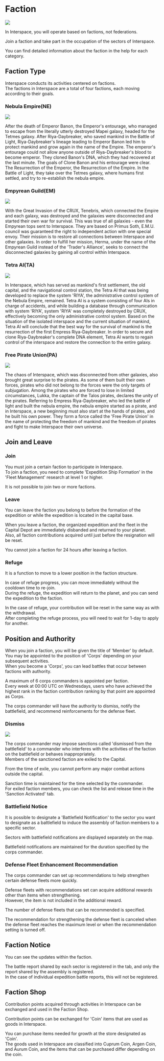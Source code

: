 # Faction
![](https://d3bbxo4nelobc3.cloudfront.net/html/img/help/1705_01.jpg)

In Interspace, you will operate based on factions, not federations.

Join a faction and take part in the occupation of the sectors of Interspace.

You can find detailed information about the faction in the help for each category.


## Faction Type

Interspace conducts its activities centered on factions.<br>
The factions in Interspace are a total of four factions, each moving according to their goals.

### Nebula Empire(NE)																	
![](https://d3bbxo4nelobc3.cloudfront.net/html/img/help/1705_02.jpg)

After the death of Emperor Banon, the Emperor's entourage, who managed to escape from the literally utterly destroyed Mapei galaxy, headed for the Tetmes galaxy. After Riya-Daybreaker, who saved mankind in the Battle of Light, Riya-Daybreaker's lineage leading to Emperor Banon led him to protect mankind and grow again in the name of the Empire. The emperor's entourage could not allow anyone outside of Riya-Daybreaker's blood to become emperor. They cloned Banon's DNA, which they had recovered at the last minute. The goals of Clone Banon and his entourage were clear. The Resurrection of the Emperor, the Resurrection of the Empire. In the Battle of Light, they take over the Tetmes galaxy, where humans first settled, and try to re-establish the nebula empire.																	


### Empyrean Guild(EM)
![](https://d3bbxo4nelobc3.cloudfront.net/html/img/help/1705_03.jpg)
															
With the Great Invasion of the CRUX, Tenebris, which connected the Empire and each galaxy, was destroyed and the galaxies were disconnected and started their own war for survival. This was true of all galaxies - even the Empyrean tops sent to Interspace. They are based on Primus Soth, E.M.U. council was guaranteed the right to independent action with one special envoy. Their mission is to restore all connections between Interspace and other galaxies. In order to fulfill her mission, Herma, under the name of the Empyrean Guild instead of the 'Trader's Alliance', seeks to connect the disconnected galaxies by gaining all control within Interspace.																	


### Tetra AI(TA)																	
![](https://d3bbxo4nelobc3.cloudfront.net/html/img/help/1705_04.jpg)

In Interspace, which has served as mankind's first settlement, the old capital, and the navigational control station, the Tetra AI that was being developed to replace the system 'RIYA', the administrative control system of the Nebula Empire, remained. Tetra AI is a system consisting of four AIs in charge of accidents, and while building a database through communication with system 'RIYA', system 'RIYA' was completely destroyed by CRUX, effectively becoming the only administrative control system. Based on the situation of the isolated interspace and the current situation of mankind, Tetra AI will conclude that the best way for the survival of mankind is the resurrection of the first Empress Riya-Daybreaker. In order to secure and clone Riya-Daybreaker's complete DNA element, Tetra AI wants to regain control of the interspace and restore the connection to the entire galaxy.																	


### Free Pirate Union(PA)		
![](https://d3bbxo4nelobc3.cloudfront.net/html/img/help/1705_05.jpg)
															
The chaos of Interspace, which was disconnected from other galaxies, also brought great surprise to the pirates. As some of them built their own forces, pirates who did not belong to the forces were the only targets of subjugation. Among the pirates who are forced to lose in limited circumstances, Lukka, the captain of the Talos pirates, declares the unity of the pirates. Referring to Empress Riya-Daybreaker, who led the battle of light and built the nebula empire, the nebula empire started as a pirate, and in Interspace, a new beginning must also start at the hands of pirates, and he built his own power. They form a force called the 'Free Pirate Union' in the name of protecting the freedom of mankind and the freedom of pirates and fight to make Interspace their own universe.																	


## Join and Leave

### Join

You must join a certain faction to participate in Interspace.<br>
To join a faction, you need to complete 'Expedition Ship Formation' in the 'Fleet Management' research at level 1 or higher.

It is not possible to join two or more factions.

### Leave

You can leave the faction you belong to before the formation of the expedition or while the expedition is located in the capital base.

When you leave a faction, the organized expedition and the fleet in the Capital Depot are immediately disbanded and returned to your planet.<br>
Also, all faction contributions acquired until just before the resignation will be reset.

You cannot join a faction for 24 hours after leaving a faction.

### Refuge

It is a function to move to a lower position in the faction structure.

In case of refuge progress, you can move immediately without the cooldown time to re-join.<br>
During the refuge, the expedition will return to the planet, and you can send the expedition to the faction.

In the case of refuge, your contribution will be reset in the same way as with the withdrawal.<br>
After completing the refuge process, you will need to wait for 1-day to apply for another. 


## Position and Authority

When you join a faction, you will be given the title of 'Member' by default. You may be appointed to the position of 'Corps' depending on your subsequent activities.<br>
When you become a 'Corps', you can lead battles that occur between factions with authority.

A maximum of 6 corps commanders is appointed per faction.<br>
Every week at 00:00 UTC on Wednesdays, users who have achieved the highest rank in the faction contribution ranking by that point are appointed as Corps.

The corps commander will have the authority to dismiss, notify the battlefield, and recommend reinforcements for the defense fleet.

### Dismiss
![](https://d3bbxo4nelobc3.cloudfront.net/html/img/help/1705_06.jpg)

The corps commander may impose sanctions called 'dismissed from the battlefield' to a commander who interferes with the activities of the faction on the battlefield or behaves inappropriately.<br>
Members of the sanctioned faction are exiled to the Capital.

From the time of exile, you cannot perform any major combat actions outside the capital.

Sanction time is maintained for the time selected by the commander.<br>
For exiled faction members, you can check the list and release time in the 'Sanction Activated' tab.

### Battlefield Notice

It is possible to designate a 'Battlefield Notification' to the sector you want to designate as a battlefield to induce the assembly of faction members to a specific sector.

Sectors with battlefield notifications are displayed separately on the map.

Battlefield notifications are maintained for the duration specified by the corps commander.

### Defense Fleet Enhancement Recommendation

The corps commander can set up recommendations to help strengthen certain defense fleets more quickly.

Defense fleets with recommendations set can acquire additional rewards other than items when strengthening.<br>
However, the item is not included in the additional reward.

The number of defense fleets that can be recommended is specified.

The recommendation for strengthening the defense fleet is canceled when the defense fleet reaches the maximum level or when the recommendation setting is turned off.


## Faction Notice

You can see the updates within the faction.

The battle report shared by each sector is registered in the <Report> tab, and only the report shared by the assembly is registered.<br>
In the case of individual expedition battle reports, this will not be registered.


## Faction Shop

Contribution points acquired through activities in Interspace can be exchanged and used in the Faction Shop.

Contribution points can be exchanged for 'Coin' items that are used as goods in Interspace.

You can purchase items needed for growth at the store designated as 'Coin'.<br>
The goods used in Interspace are classified into Cuprum Coin, Argen Coin, and Aurum Coin, and the items that can be purchased differ depending on the coin.